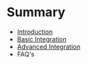 # Summary

* [Introduction](README.md)
* [Basic Integration](chapter1.md)
* [Advanced Integration](advanced_integration.md)
* FAQ's


